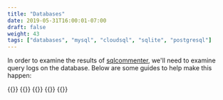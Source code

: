 ```yaml
---
title: "Databases"
date: 2019-05-31T16:00:01-07:00
draft: false
weight: 43
tags: ["databases", "mysql", "cloudsql", "sqlite", "postgresql"]
---
```


In order to examine the results of [sqlcommenter](/), we'll need
to examine query logs on the database. Below are some guides to help make this happen:

{{<card-vendor href="/databases/postgresql" src="/images/postgresql-logo.png">}}
{{<card-vendor href="/databases/mysql" src="/images/mysql-logo.png">}}
{{<card-vendor href="/databases/mariadb" src="/images/mariadb-logo.png">}}
{{<card-vendor href="https://sqlite.org/cli.html" src="/images/sqlite-logo.png">}}
{{<card-vendor href="https://cloud.google.com/sql/" src="/images/cloudsql-logo.png">}}

